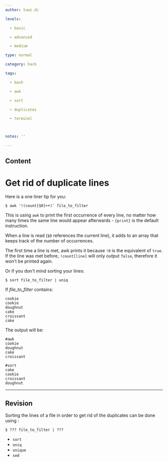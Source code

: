 ```yaml
---
author: tuwi.dc

levels:

  - basic

  - advanced

  - medium

type: normal

category: hack

tags:

  - bash

  - awk

  - sort

  - duplicates

  - terminal



notes: ''

---
```

## Content
# Get rid of duplicate lines

Here is a one liner tip for you:
```
$ awk '!(count[$0]++)' file_to_filter

```
This is using `awk` to print the first occurrence of every line, no matter how many times the same line would appear afterwards - `{print}` is the default instruction.

When a line is read (`$0` references the current line), it adds to an array that keeps track of the number of occurrences.

The first time a line is met, awk prints it because `!0` is the equivalent of `true`. If the line was met before, `!count[line]` will only output `false`, therefore it won't be printed again.



Or if you don't mind sorting your lines:

```
$ sort file_to_filter | uniq
```

If *file_to_filter* contains:
```
cookie
cookie
doughnut
cake
croissant
cake
```
The output will be:
```
#awk
cookie
doughnut
cake
croissant

#sort
cake
cookie
croissant
doughnut
```

---
## Revision

Sorting the lines of a file in order to get rid of the duplicates can be done using :
```
$ ??? file_to_filter | ???
```

* `sort`
* `uniq`
* `unique`
* `sed`

